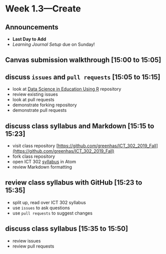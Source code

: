 # Week 1.3—Create

## Announcements

- **Last Day to Add**
- *Learning Journal Setup* due on Sunday!

## Canvas submission walkthrough [15:00 to 15:05]

## discuss `issues` and `pull requests` [15:05 to 15:15]

- look at [Data Science in Education Using R](https://github.com/data-edu/data-science-in-education) repository
- review existing issues
- look at pull requests
- demonstrate forking repository
- demonstrate pull requests

## discuss class syllabus and Markdown [15:15 to 15:23]

- visit class repository [https://github.com/greenhas/ICT_302_2019_Fall](https://github.com/greenhas/ICT_302_2019_Fall)
- fork class repository
- open ICT 302 [syllabus](https://github.com/greenhas/ICT_302_2019_Fall/blob/master/syllabus/ICT_302_Greenhalgh_syllabus.md) in Atom
- review Markdown formatting

## review class syllabus with GitHub [15:23 to 15:35]

- split up, read over ICT 302 syllabus
- use `issues` to ask questions
- use `pull requests` to suggest changes

## discuss class syllabus [15:35 to 15:50]

 - review issues
 - review pull requests
